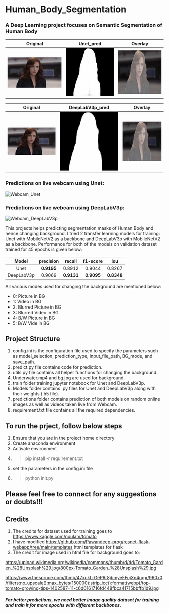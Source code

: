 # Human_Body_Segmentation

### A Deep Learning project focuses on Semantic Segmentation of Human Body 

| Original | Unet_pred | Overlay |
| :-------------------------: | :-------------------------: | :-------------------------: |
![Unet_1](https://github.com/tshr-d-dragon/Human_Body_Segmentation/blob/main/predictions/images/Unet/SJ.jpg)  | ![Unet_2](https://github.com/tshr-d-dragon/Human_Body_Segmentation/blob/main/predictions/images/Unet/pred_SJ.jpg) | ![Unet_3](https://github.com/tshr-d-dragon/Human_Body_Segmentation/blob/main/predictions/images/Unet/overlay_SJ.jpg) |

| Original | DeepLabV3p_pred | Overlay |
| :-------------------------: | :-------------------------: | :-------------------------: |
![DeepLabV3p_1](https://github.com/tshr-d-dragon/Human_Body_Segmentation/blob/main/predictions/images/DeeplabV3p/SJ.jpg)  | ![DeepLabV3p_2](https://github.com/tshr-d-dragon/Human_Body_Segmentation/blob/main/predictions/images/DeeplabV3p/pred_SJ.jpg) | ![DeepLabV3p_3](https://github.com/tshr-d-dragon/Human_Body_Segmentation/blob/main/predictions/images/DeeplabV3p/overlay_SJ.jpg) |

### Predictions on live webcam using Unet:
![Webcam_Unet](https://github.com/tshr-d-dragon/Human_Body_Segmentation/blob/main/predictions/webcam/Final_Unet.gif)

### Predictions on live webcam using DeepLabV3p:
![Webcam_DeepLabV3p](https://github.com/tshr-d-dragon/Human_Body_Segmentation/blob/main/predictions/webcam/Final_Deeplab.gif)

This projects helps predicting segmentation masks of Human Body and hence changing background. I tried 2 transfer learning models for training: Unet with MobileNetV2 as a backbone and DeepLabV3p with MobileNetV2 as a backbone. Performance for both of the models on validation dataset trained for 45 epochs is given below:

| Model  | precision | recall | f1-score | iou |
| :-------------: | :-------------: | :-------------: | :-------------: | :-------------: |
| Unet  | **0.9195**  | 0.8912  | 0.9044  | 0.8267  |
| DeepLabV3p  | 0.9069 | **0.9131**  | **0.9095**  | **0.8348** |

All various modes used for changing the background are mentioned below:
- 0: Picture in BG
- 1: Video in BG
- 2: Blurred Picture in BG
- 3: Blurred Video in BG
- 4: B/W Picture in BG
- 5: B/W Vide in BG

## Project Structure
1. config.ini is the configuration file used to specify the parameters such as model_selection, prediction_type, input_file_path, BG_mode, and save_path.
2. predict.py file contains code for prediction. 
3. utils.py file contains all helper functions for changing the background.
4. Underwater.mp4 and bg.jpg are used for background.
5. train folder training jupyter notebook for Unet and DeepLabV3p.
6. Models folder contains .py files for Unet and DeepLabV3p along with their weights (.h5 file).
7. predictions folder contains prediction of both models on random online images as well as videos taken live from Webcam.
8. requirement.txt file contains all the required dependencies.

## To run the prject, follow below steps
1. Ensure that you are in the project home directory
2. Create anaconda environment
3. Activate environment
4. >pip install -r requirement.txt
5. set the parameters in the config.ini file
6. >python init.py

## Please feel free to connect for any suggestions or doubts!!!
## Credits
1. The credits for dataset used for training goes to https://www.kaggle.com/noulam/tomato
2. I have modified https://github.com/Pawandeep-prog/resnet-flask-webapp/tree/main/templates html templates for flask
3. The credit for image used in html file for background goes to:
 
https://upload.wikimedia.org/wikipedia/commons/thumb/d/dd/Tomato_Garden_%28Unsplash%29.jpg/800px-Tomato_Garden_%28Unsplash%29.jpg
  
https://www.thespruce.com/thmb/47xukLrGeP6r8jbmyeFFujXn4ug=/960x0/filters:no_upscale():max_bytes(150000):strip_icc():format(webp)/top-tomato-growing-tips-1402587-11-c6d6161716fd448fbca41715bbffb1d9.jpg

##### For better predictions, we need better image quality dataset for training and train it for more epochs with different backbones.
